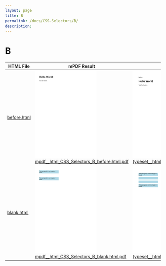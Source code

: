 ```yaml
---
layout: page
title: B
permalink: /docs/CSS-Selectors/B/
description: 
---
```


# B
| HTML File | mPDF Result | typeset.sh Result | PDFreactor Result |
| ------------- | ------------- | ------------- | ------------- |
| [before.html](/html/CSS%20Selectors/B/before.html) | ![](mpdf__html_CSS_Selectors_B_before.html.png) [mpdf__html_CSS_Selectors_B_before.html.pdf](mpdf__html_CSS_Selectors_B_before.html.pdf) | ![](typeset__html_CSS_Selectors_B_before.html.png) [typeset__html_CSS_Selectors_B_before.html.pdf](typeset__html_CSS_Selectors_B_before.html.pdf) | ![](pdfreactor__html_CSS_Selectors_B_before.html.png) [pdfreactor__html_CSS_Selectors_B_before.html.pdf](pdfreactor__html_CSS_Selectors_B_before.html.pdf) |
| [blank.html](/html/CSS%20Selectors/B/blank.html) | ![](mpdf__html_CSS_Selectors_B_blank.html.png) [mpdf__html_CSS_Selectors_B_blank.html.pdf](mpdf__html_CSS_Selectors_B_blank.html.pdf) | ![](typeset__html_CSS_Selectors_B_blank.html.png) [typeset__html_CSS_Selectors_B_blank.html.pdf](typeset__html_CSS_Selectors_B_blank.html.pdf) | ![](pdfreactor__html_CSS_Selectors_B_blank.html.png) [pdfreactor__html_CSS_Selectors_B_blank.html.pdf](pdfreactor__html_CSS_Selectors_B_blank.html.pdf) |
